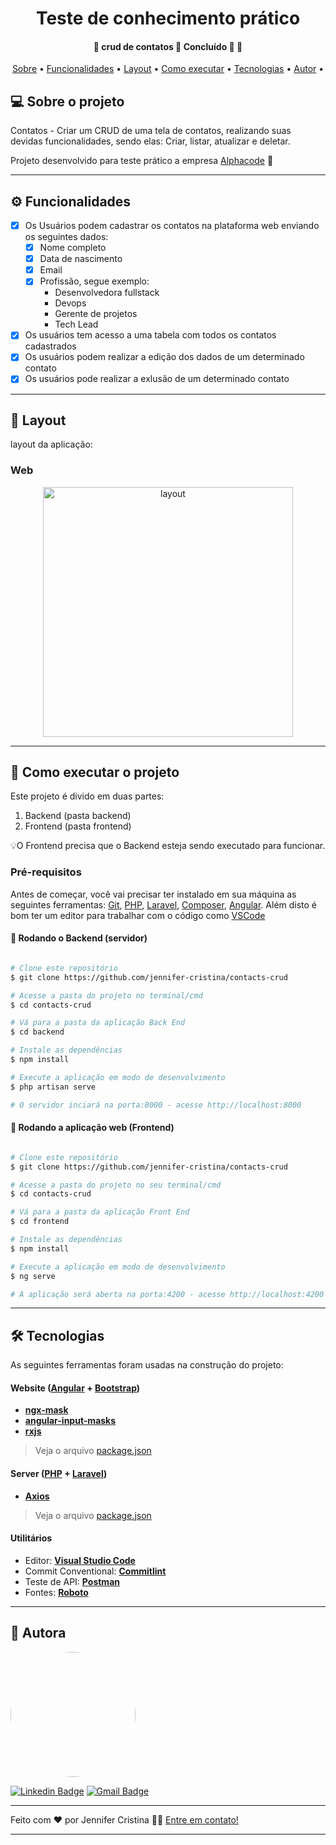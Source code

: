 <h1 align="center">
     Teste de conhecimento prático 
</h1>

<h4 align="center"> 
	🚧  crud de contatos 🚀 Concluído 🚀 🚧
</h4>

<p align="center">
 <a href="#-sobre-o-projeto">Sobre</a> •
 <a href="#-funcionalidades">Funcionalidades</a> •
 <a href="#-layout">Layout</a> • 
 <a href="#-como-executar-o-projeto">Como executar</a> • 
 <a href="#-tecnologias">Tecnologias</a> • 
 <a href="#-autor">Autor</a> • 
</p>


## 💻 Sobre o projeto

Contatos - Criar um CRUD de uma tela de contatos, realizando suas devidas funcionalidades, sendo elas: Criar, listar, atualizar e deletar.


Projeto desenvolvido para teste prático a empresa [Alphacode](https://site.alphacode.com.br/) :office:

---

## ⚙️ Funcionalidades

- [x] Os Usuários podem cadastrar os contatos na plataforma web enviando os seguintes dados:
  - [x] Nome completo
  - [x] Data de nascimento
  - [x] Email
  - [x] Profissão, segue exemplo: 
    - Desenvolvedora fullstack
    - Devops
    - Gerente de projetos
    - Tech Lead

- [x] Os usuários tem acesso a uma tabela com todos os contatos cadastrados
- [x] Os usuários podem realizar a edição dos dados de um determinado contato
- [x] Os usuários pode realizar a exlusão de um determinado contato

---

## 🎨 Layout

layout da aplicação:

### Web

<p align="center" style="display: flex; align-items: flex-start; justify-content: center;">
  <img alt="layout" title="#layout" src="./assets/" width="400px">
</p>

---

## 🚀 Como executar o projeto

Este projeto é divido em duas partes:
1. Backend (pasta backend) 
2. Frontend (pasta frontend)

💡O Frontend precisa que o Backend esteja sendo executado para funcionar.

### Pré-requisitos

Antes de começar, você vai precisar ter instalado em sua máquina as seguintes ferramentas:
[Git](https://git-scm.com), [PHP](https://www.php.net/), [Laravel](https://laravel.com/), [Composer](https://getcomposer.org/), [Angular](https://angular.io/). 
Além disto é bom ter um editor para trabalhar com o código como [VSCode](https://code.visualstudio.com/)

#### 🎲 Rodando o Backend (servidor)

```bash

# Clone este repositório
$ git clone https://github.com/jennifer-cristina/contacts-crud

# Acesse a pasta do projeto no terminal/cmd
$ cd contacts-crud

# Vá para a pasta da aplicação Back End
$ cd backend

# Instale as dependências
$ npm install

# Execute a aplicação em modo de desenvolvimento
$ php artisan serve

# O servidor inciará na porta:8000 - acesse http://localhost:8000 

```

#### 🧭 Rodando a aplicação web (Frontend)

```bash

# Clone este repositório
$ git clone https://github.com/jennifer-cristina/contacts-crud

# Acesse a pasta do projeto no seu terminal/cmd
$ cd contacts-crud

# Vá para a pasta da aplicação Front End
$ cd frontend

# Instale as dependências
$ npm install

# Execute a aplicação em modo de desenvolvimento
$ ng serve

# A aplicação será aberta na porta:4200 - acesse http://localhost:4200

```

---

## 🛠 Tecnologias

As seguintes ferramentas foram usadas na construção do projeto:

#### **Website**  ([Angular](https://angular.io/)  +  [Bootstrap](https://getbootstrap.com/))

-   **[ngx-mask](https://github.com/JsDaddy/ngx-mask)**
-   **[angular-input-masks](https://github.com/assisrafael/angular-input-masks)**
-   **[rxjs](https://github.com/ReactiveX/rxjs)**

> Veja o arquivo  [package.json](https://github.com/jennifer-cristina/contacts-crud/blob/main/frontend/package.json)

#### **Server**  ([PHP](https://www.php.net/)  +  [Laravel](https://laravel.com/))

-   **[Axios](https://axios-http.com/ptbr/docs/intro)**

> Veja o arquivo  [package.json](https://github.com/jennifer-cristina/contacts-crud/blob/main/backend/package.json)

#### **Utilitários**

-   Editor:  **[Visual Studio Code](https://code.visualstudio.com/)**
-   Commit Conventional:  **[Commitlint](https://github.com/conventional-changelog/commitlint)**
-   Teste de API:  **[Postman](https://www.postman.com/)**
-   Fontes:  **[Roboto](https://fonts.google.com/specimen/Roboto)**

---

## 🦸 Autora

<a href="https://github.com/jennifer-cristina">
 <img style="border-radius: 50%;" src="https://cdn.discordapp.com/attachments/930209546645942316/930209702481117274/desenhoeu.jpeg" width="200px;" alt=""/>

[![Linkedin Badge](https://img.shields.io/badge/-Jennifer-blue?style=flat-square&logo=Linkedin&logoColor=white&link=https://www.linkedin.com/in/jennifer-cristina-221437207/)](https://www.linkedin.com/in/jennifer-cristina-221437207/) 
[![Gmail Badge](https://img.shields.io/badge/-cristin4.jennifer@gmail.com-c14438?style=flat-square&logo=Gmail&logoColor=white&link=mailto:cristin4.jennifer@gmail.com)](mailto:cristin4.jennifer@gmail.com)

---

Feito com ❤️ por Jennifer Cristina 👋🏽 [Entre em contato!](https://www.linkedin.com/in/jennifer-cristina/)

---
